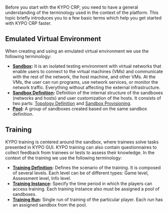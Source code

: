Before you start with the KYPO CRP, you need to have a general understanding of the terminology used in the context of the platform. This topic briefly introduces you to a few basic terms which help you get started with KYPO CRP faster.

## Emulated Virtual Environment
When creating and using an emulated virtual environment we use the following terminology:

* **[Sandbox](../../user-guide-advanced/sandboxes/sandboxes-overview/#sandbox):** It is an isolated testing environment with virtual networks that enable users to connect to the virtual machines (VMs) and communicate with the rest of the network, the host machine, and other VMs. At the VMs, the user can run programs, use network services, or monitor the network traffic. Everything without affecting the external infrastructure.
* **[Sandbox Definition](../../user-guide-advanced/sandboxes/sandboxes-overview/#sandbox-definition):** Definition of the internal structure of the sandboxes (networks and hosts) and user customization of the hosts. It consists of two parts: [Topology Definition](../../user-guide-advanced/sandboxes/sandbox-topology/topology-definition/) and [Sandbox Provisioning](../../user-guide-advanced/sandboxes/sandbox-provisioning).
* **[Pool](../../user-guide-advanced/sandboxes/sandboxes-overview/#pool):** A group of sandboxes created based on the same sandbox definition.

## Training
KYPO training is centered around the sandbox, where trainees solve tasks presented in KYPO GUI. KYPO training can also contain questionnaires to collect feedback from trainees or tests to assess their knowledge. In the context of the training we use the following terminology:

* **[Training Definition](../../user-guide-advanced/trainings/trainings-overview#training-definition):** Defines the scenario of the training. It is composed of several levels. Each level can be of different types: Game level, Assessment level, Info level.
* **[Training Instance](../../user-guide-advanced/trainings/trainings-overview#training-instance):** Specify the time period in which the players can access training. Each training instance also must be assigned a pool of sandboxes.
* **[Training Run](../../user-guide-advanced/trainings/trainings-overview#training-run):** Single run of training of the particular player. Each run has an assigned sandbox from the pool.
